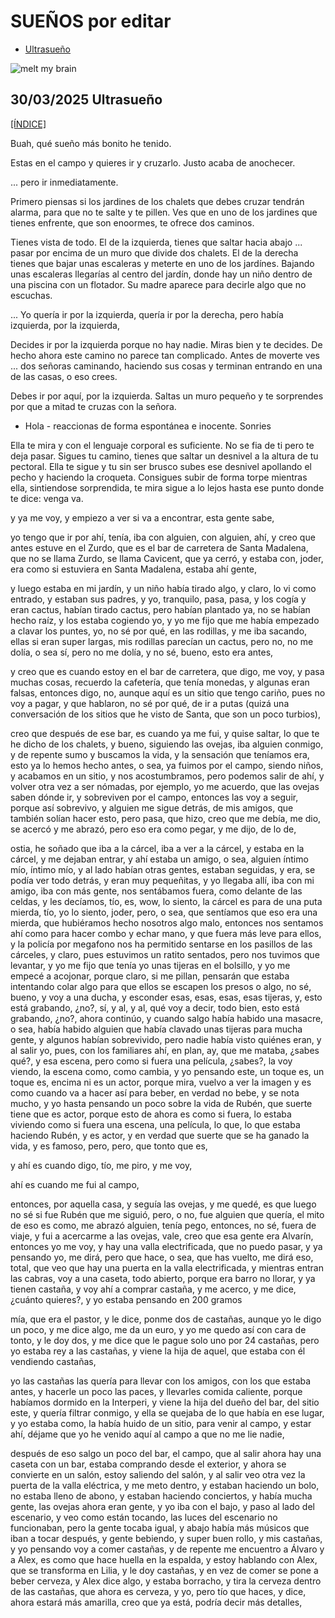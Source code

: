 # SUEÑOS por editar

   - [Ultrasueño](#30032025-ultrasueño)


![melt my brain](https://raw.githubusercontent.com/ddavb/ddavb.github.io/master/_images/IMG_3683_edit.png)

## 30/03/2025 Ultrasueño

[[ÍNDICE]](#sueños-por-editar)


Buah, qué sueño más bonito he tenido.

Estas en el campo y quieres ir y cruzarlo. Justo acaba de anochecer.

... pero ir inmediatamente.

Primero piensas si los jardines de los chalets que debes cruzar tendrán alarma, para que no te salte y te pillen.
Ves que en uno de los jardines que tienes enfrente, que son enoormes, te ofrece dos caminos.

Tienes vista de todo.
El de la izquierda, tienes que saltar hacia abajo ... pasar por encima de un muro que divide dos chalets.
El de la derecha tienes que bajar unas escaleras y meterte en uno de los jardínes.
Bajando unas escaleras llegarías al centro del jardín, donde hay un niño dentro de una piscina con un flotador. Su madre aparece para decirle algo que no escuchas.

... Yo quería ir por la izquierda, quería ir por la derecha, pero había izquierda, por la izquierda,

Decides ir por la izquierda porque no hay nadie.
Miras bien y te decides. De hecho ahora este camino no parece tan complicado.
Antes de moverte ves 
... dos señoras caminando, haciendo sus cosas y terminan entrando en una de las casas, o eso crees.

Debes ir por aquí, por la izquierda.
Saltas un muro pequeño y te sorprendes por que a mitad te cruzas con la señora.

- Hola - reaccionas de forma espontánea e inocente. Sonries

Ella te mira y con el lenguaje corporal es suficiente. No se fia de ti pero te deja pasar.
Sigues tu camino, tienes que saltar un desnivel a la altura de tu pectoral. Ella te sigue y tu sin ser brusco subes ese desnivel apollando el pecho y haciendo la croqueta. Consigues subir de forma torpe mientras ella, sintiendose sorprendida, te mira sigue a lo lejos hasta ese punto donde te dice: venga va.

y ya me voy, y empiezo a ver si va a encontrar, esta gente sabe,

yo tengo que ir por ahí, tenía, iba con alguien, con alguien, ahí, y creo que antes estuve en el Zurdo, que es el bar de carretera de Santa Madalena, que no se llama Zurdo, se llama Cavicent, que ya cerró, y estaba con, joder, era como si estuviera en Santa Madalena, estaba ahí gente,

y luego estaba en mi jardín, y un niño había tirado algo, y claro, lo vi como entrado, y estaban sus padres, y yo, tranquilo, pasa, pasa, y los cogía y eran cactus, habían tirado cactus, pero habían plantado ya, no se habían hecho raíz, y los estaba cogiendo yo, y yo me fijo que me había empezado a clavar los puntes, yo, no sé por qué, en las rodillas, y me iba sacando, ellas si eran super largas, mis rodillas parecían un cactus, pero no, no me dolía, o sea sí, pero no me dolía, y no sé, bueno, esto era antes,

y creo que es cuando estoy en el bar de carretera, que digo, me voy, y pasa muchas cosas, recuerdo la cafetería, que tenía monedas, y algunas eran falsas, entonces digo, no, aunque aquí es un sitio que tengo cariño, pues no voy a pagar, y que hablaron, no sé por qué, de ir a putas (quizá una conversación de los sitios que he visto de Santa, que son un poco turbios), 

creo que después de ese bar, es cuando ya me fui, y quise saltar, lo que te he dicho de los chalets,
y bueno, siguiendo las ovejas, iba alguien conmigo, y de repente sumo y buscamos la vida, y la sensación que teníamos era, esto ya lo hemos hecho antes, o sea, ya fuimos por el campo, siendo niños, y acabamos en un sitio, y nos acostumbramos, pero podemos salir de ahí, y volver otra vez a ser nómadas, por ejemplo, yo me acuerdo, que las ovejas saben dónde ir, y sobreviven por el campo, entonces las voy a seguir, porque así sobrevivo, y alguien me sigue detrás, de mis amigos, que también solían hacer esto, pero pasa, que hizo, creo que me debía, me dio, se acercó y me abrazó, pero eso era como pegar, y me dijo, de lo de,

ostia, he soñado que iba a la cárcel, iba a ver a la cárcel, y estaba en la cárcel, y me dejaban entrar, y ahí estaba un amigo, o sea, alguien íntimo mío, íntimo mío, y al lado habían otras gentes, estaban seguidas, y era, se podía ver todo detrás, y eran muy pequeñitas, y yo llegaba allí, iba con mi amigo, iba con más gente, nos sentábamos fuera, como delante de las celdas, y les decíamos, tío, es, wow, lo siento, la cárcel es para de una puta mierda, tío, yo lo siento, joder, pero, o sea, que sentíamos que eso era una mierda, que hubiéramos hecho nosotros algo malo, entonces nos sentamos ahí como para hacer combo y echar mano, y que fuera más leve para ellos, y la policía por megafono nos ha permitido sentarse en los pasillos de las cárceles, y claro, pues estuvimos un ratito sentados, pero nos tuvimos que levantar, y yo me fijo que tenía yo unas tijeras en el bolsillo, y yo me empecé a acojonar, porque claro, si me pillan, pensarán que estaba intentando colar algo para que ellos se escapen los presos o algo, no sé, bueno, y voy a una ducha, y esconder esas, esas, esas, esas tijeras, y, esto está grabando, ¿no?, sí, y al, y al, qué voy a decir, todo bien, esto está grabando, ¿no?, ahora continúo, y cuando salgo había habido una masacre, o sea, había habido alguien que había clavado unas tijeras para mucha gente, y algunos habían sobrevivido, pero nadie había visto quiénes eran, y al salir yo, pues, con los familiares ahí, en plan, ay, que me mataba, ¿sabes qué?, y esa escena, pero como si fuera una película, ¿sabes?, la voy viendo, la escena como, como cambia, y yo pensando este, un toque es, un toque es, encima ni es un actor, porque mira, vuelvo a ver la imagen y es como cuando va a hacer así para beber, en verdad no bebe, y se nota mucho, y yo hasta pensando un poco sobre la vida de Rubén, que suerte tiene que es actor, porque esto de ahora es como si fuera, lo estaba viviendo como si fuera una escena, una película, lo que, lo que estaba haciendo Rubén, y es actor, y en verdad que suerte que se ha ganado la vida, y es famoso, pero, pero, que tonto que es,

y ahí es cuando digo, tío, me piro, y me voy,

ahí es cuando me fui al campo,

entonces, por aquella casa, y seguía las ovejas, y me quedé, es que luego no sé si fue Rubén que me siguió, pero, o no, fue alguien que quería, el mito de eso es como, me abrazó alguien, tenía pego, entonces, no sé, fuera de viaje, y fui a acercarme a las ovejas, vale, creo que esa gente era Alvarín, entonces yo me voy, y hay una valla electrificada, que no puedo pasar, y ya pensando yo, me dirá, pero que hace, o sea, que has vuelto, me dirá eso, total, que veo que hay una puerta en la valla electrificada, y mientras entran las cabras, voy a una caseta, todo abierto, porque era barro no llorar, y ya tienen castaña, y voy ahí a comprar castaña, y me acerco, y me dice, ¿cuánto quieres?, y yo estaba pensando en 200 gramos

mía, que era el pastor, y le dice, ponme dos de castañas, aunque yo le digo un poco, y me dice algo, me da un euro, y yo me quedo así con cara de tonto, y le doy dos, y me dice que le pague solo uno por 24 castañas, pero yo estaba rey a las castañas, y viene la hija de aquel, que estaba con él vendiendo castañas,

yo las castañas las quería para llevar con los amigos, con los que estaba antes, y hacerle un poco las paces, y llevarles comida caliente, porque habíamos dormido en la Interperi, y viene la hija del dueño del bar, del sitio este, y quería filtrar conmigo, y ella se quejaba de lo que había en ese lugar, y yo estaba como, la había huido de un sitio, para venir al campo, y estar ahí, déjame que yo he venido aquí al campo a que no me lie nadie,

después de eso salgo un poco del bar, el campo, que al salir ahora hay una caseta con un bar, estaba comprando desde el exterior, y ahora se convierte en un salón, estoy saliendo del salón, y al salir veo otra vez la puerta de la valla eléctrica, y me meto dentro, y estaban haciendo un bolo, no estaba lleno de abono, y estaban haciendo conciertos, y había mucha gente, las ovejas ahora eran gente, y yo iba con el bajo, y paso al lado del escenario, y veo como están tocando, las luces del escenario no funcionaban, pero la gente tocaba igual, y abajo había más músicos que iban a tocar después, y gente bebiendo, y super buen rollo, y mis castañas, y yo pensando voy a comer castañas, y de repente me encuentro a Álvaro y a Alex, es como que hace huella en la espalda, y estoy hablando con Alex, que se transforma en Lilia, y le doy castañas, y en vez de comer se pone a beber cerveza, y Alex dice algo, y estaba borracho, y tira la cerveza dentro de las castañas, que ahora es cerveza, y yo, pero tío que haces, y dice, ahora estará más amarilla, creo que ya está, podría decir más detalles,

